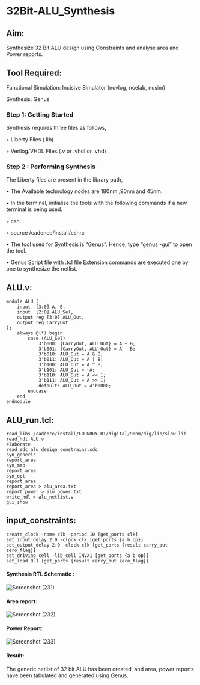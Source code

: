 # 32Bit-ALU_Synthesis

## Aim:

Synthesize 32 Bit ALU design using Constraints and analyse area and Power reports.

## Tool Required:

Functional Simulation: Incisive Simulator (ncvlog, ncelab, ncsim)

Synthesis: Genus

### Step 1: Getting Started

Synthesis requires three files as follows,

◦ Liberty Files (.lib)

◦ Verilog/VHDL Files (.v or .vhdl or .vhd)

### Step 2 : Performing Synthesis

The Liberty files are present in the library path,

• The Available technology nodes are 180nm ,90nm and 45nm.

• In the terminal, initialise the tools with the following commands if a new terminal is being
used.

◦ csh

◦ source /cadence/install/cshrc

• The tool used for Synthesis is “Genus”. Hence, type “genus -gui” to open the tool.

• Genus Script file with .tcl file Extension commands are executed one by one to synthesize the netlist.

## ALU.v:
```
module ALU (
    input  [3:0] A, B,
    input  [2:0] ALU_Sel,
    output reg [3:0] ALU_Out,
    output reg CarryOut
);
    always @(*) begin
        case (ALU_Sel)
            3'b000: {CarryOut, ALU_Out} = A + B;
            3'b001: {CarryOut, ALU_Out} = A - B;
            3'b010: ALU_Out = A & B;
            3'b011: ALU_Out = A | B;
            3'b100: ALU_Out = A ^ B;
            3'b101: ALU_Out = ~A;
            3'b110: ALU_Out = A << 1;
            3'b111: ALU_Out = A >> 1;
            default: ALU_Out = 4'b0000;
        endcase
    end
endmodule
```
## ALU_run.tcl:
```
read_libs /cadence/install/FOUNDRY-01/digital/90nm/dig/lib/slow.lib
read_hdl ALU.v
elaborate
read_sdc alu_design_constrains.sdc 
syn_generic
report_area
syn_map
report_area
syn_opt
report_area 
report_area > alu_area.txt
report_power > alu_power.txt
write_hdl > alu_netlist.v
gui_show
```
## input_constraints:
```
create_clock -name clk -period 10 [get_ports clk]
set_input_delay 2.0 -clock clk [get_ports {a b op}]
set_output_delay 2.0 -clock clk [get_ports {result carry_out zero_flag}]
set_driving_cell -lib_cell INVX1 [get_ports {a b op}]
set_load 0.1 [get_ports {result carry_out zero_flag}]
```

#### Synthesis RTL Schematic :

![Screenshot (231)](https://github.com/user-attachments/assets/b5f4c2e0-87ac-4238-b9a9-b7884fa2a9dc)


#### Area report:

![Screenshot (232)](https://github.com/user-attachments/assets/9c8e8369-14dd-4972-a53c-e96b1acf132a)


#### Power Report:

![Screenshot (233)](https://github.com/user-attachments/assets/81738537-b1be-4479-af68-24e5ec5299ef)


#### Result: 

The generic netlist of 32 bit ALU  has been created, and area, power reports have been tabulated and generated using Genus.
